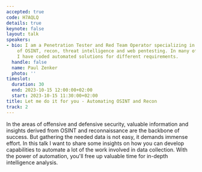 ```yaml
---
accepted: true
code: H7AQLQ
details: true
keynote: false
layout: talk
speakers:
- bio: I am a Penetration Tester and Red Team Operator specializing in the fields
    of OSINT, recon, threat intelligence and web pentesting. In many of my engagements
    I have coded automated solutions for different requirements.
  handle: false
  name: Paul Zenker
  photo: ''
timeslot:
  duration: 30
  end: 2023-10-15 12:00:00+02:00
  start: 2023-10-15 11:30:00+02:00
title: Let me do it for you - Automating OSINT and Recon
track: 2
---
```


In the areas of offensive and defensive security, valuable information and insights derived from OSINT and reconnaissance are the backbone of success.
But gathering the needed data is not easy, it demands immense effort.
In this talk I want to share some insights on how you can develop capabilities to automate a lot of the work involved in data collection.
With the power of automation, you'll free up valuable time for in-depth intelligence analysis.